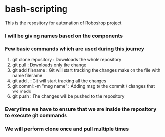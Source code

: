 # bash-scripting

This is the repository for automation of Roboshop project

### I will be giving names based on the components

### Few basic commands which are used during this journey

1) git clone repository       :   Downloads the whole repository
2) git pull                   :   Downloads only the change
3) git add filename           :   Git will start tracking the changes make on the file with name filename
4) git add .                  :   Git will start tracking all the changes
5) git commit -m "msg name"   :   Adding msg to the commit / changes that we made
6) git push                   :   The changes will be pushed to the repository

### Everytime we have to ensure that we are inside the repository to execute git commands
### We will perform clone once and pull multiple times
